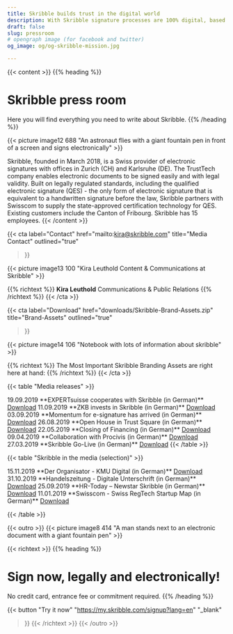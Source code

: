 ```yaml
---
title: Skribble builds trust in the digital world
description: With Skribble signature processes are 100% digital, based on the qualified electronic signature “QES” - the e-signature, which is equivalent to your hand-written signature according to Swiss and EU law.
draft: false
slug: pressroom
# opengraph image (for facebook and twitter)
og_image: og/og-skribble-mission.jpg

---
```


{{< content >}}
{{% heading %}}
# Skribble press room
Here you will find everything you need to write about Skribble.
{{% /heading %}}

{{< picture image12 688 "An astronaut flies with a giant fountain pen in front of a screen and signs electronically" >}}

Skribble, founded in March 2018, is a Swiss provider of electronic signatures with offices in Zurich (CH) and Karlsruhe (DE). The TrustTech company enables electronic documents to be signed easily and with legal validity. Built on legally regulated standards, including the qualified electronic signature (QES) - the only form of electronic signature that is equivalent to a handwritten signature before the law, Skribble partners with Swisscom to supply the state-approved certification technology for QES. Existing customers include the Canton of Fribourg. Skribble has 15 employees.
{{< /content >}}

{{< cta
  label="Contact"
  href="mailto:kira@skribble.com"
  title="Media Contact"
  outlined="true"
>}}

{{< picture image13 100 "Kira Leuthold Content & Communications at Skribble" >}}

{{% richtext %}}
**Kira Leuthold**
Communications & Public Relations
{{% /richtext %}}
{{< /cta >}}

{{< cta
  label="Download"
  href="downloads/Skribble-Brand-Assets.zip"
  title="Brand-Assets"
  outlined="true"
>}}

{{< picture image14 106 "Notebook with lots of information about skribble" >}}

{{% richtext %}}
The Most Important Skribble Branding Assets are right here at hand:
{{% /richtext %}}
{{< /cta >}}

{{< table "Media releases" >}}
<tr>
  <td>19.09.2019</td>
  <td>**EXPERTsuisse cooperates with Skribble (in German)**</td>
  <td>
    <a href="downloads/20190919-Medienmitteilung-EXPERTsuisse-kooperiert-mit-Skribble.pdf" target="_blank">Download</a>
  </td>
</tr>
<tr>
  <td>11.09.2019</td>
  <td>**ZKB invests in Skribble (in German)**</td>
  <td>
    <a href="downloads/20190911-Medienmitteilung-ZKB-investiert-in-Skribble.pdf" target="_blank">Download</a>
  </td>
</tr>
<tr>
  <td>03.09.2019</td>
  <td>**Momentum for e-signature has arrived (in German)**</td>
  <td>
    <a href="downloads/20190903-Das-Momentum-für-die-elektronische-Signatur-ist-da.pdf" target="_blank">Download</a>
  </td>
</tr>
<tr>
  <td>26.08.2019</td>
  <td>**Open House in Trust Square (in German)**</td>
  <td>
    <a href="downloads/20190826-Digitaltag-im-Trust-Square-mit-Skribble.pdf" target="_blank">Download</a>
  </td>
</tr>
<tr>
  <td>22.05.2019</td>
  <td>**Closing of Financing (in German)**</td>
  <td>
    <a href="downloads/20190522-medienmitteilung-skribble-abschluss-finanzierungsrunde.pdf" target="_blank">Download</a>
  </td>
</tr>
  <td>09.04.2019</td>
  <td>**Collaboration with Procivis (in German)**</td>
  <td>
    <a href="downloads/20190409-press-release-procivis-skribble-collaboration.pdf" target="_blank">Download</a>
  </td>
</tr>
<tr>
  <td style="width:10%;">27.03.2019</td>
  <td style="width:80%;">**Skribble Go-Live (in German)**</td>
  <td style="width:10%;">
    <a href="downloads/20190327-medienmitteilung-skribble-go-live.pdf" target="_blank">Download</a>
  </td>
</tr>
{{< /table >}}

{{< table "Skribble in the media (selection)" >}}
<tr>
  <td style="width:10%;">15.11.2019</td>
  <td style="width:80%;">**Der Organisator - KMU Digital (in German)**</td>
  <td style="width:10%;">
    <a href="downloads/20191115_Der_Organisator_Skribble.pdf" target="_blank">Download</a>
  </td>
</tr>
<tr>
  <td style="width:10%;">31.10.2019</td>
  <td style="width:80%;">**Handelszeitung - Digitale Unterschrift (in German)**</td>
  <td style="width:10%;">
    <a href="downloads/20191031-Handelzeitung.pdf" target="_blank">Download</a>
  </td>
</tr>
<tr>
  <td style="width:10%;">25.09.2019</td>
  <td style="width:80%;">**HR-Today – Newstar Skribble (in German)**</td>
  <td style="width:10%;">
    <a href="downloads/20190925_HRToday_Skribble.pdf" target="_blank">Download</a>
  </td>
</tr>
<tr>
  <td style="width:10%;">11.01.2019</td>
  <td style="width:80%;">**Swisscom - Swiss RegTech Startup Map (in German)**</td>
  <td style="width:10%;">
    <a href="downloads/20190111_Swisscom_RegTechMap_Skribble.pdf" target="_blank">Download</a>
  </td>
</tr>

{{< /table >}}

{{< outro >}}
{{< picture image8 414 "A man stands next to an electronic document with a giant fountain pen" >}}

{{< richtext >}}
{{% heading %}}
# Sign now, legally and electronically!
No credit card, entrance fee or commitment required.
{{% /heading %}}

{{< button
  "Try it now"
  "https://my.skribble.com/signup?lang=en"
  "_blank"
>}}
{{< /richtext >}}
{{< /outro >}}

